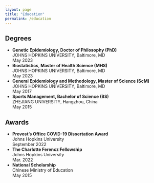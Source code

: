 ```yaml
---
layout: page
title: "Education"
permalink: /education
---
```


## Degrees
- **Genetic Epidemiology, Doctor of Philosophy (PhD)**<br/>
JOHNS HOPKINS UNIVERSITY, Baltimore, MD<br/>
May 2023
-  **Biostatistics, Master of Health Science (MHS)**<br/>
JOHNS HOPKINS UNIVERSITY, Baltimore, MD<br/>
May 2023
- **General Epidemiology and Methodology, Master of Science (ScM)**<br/>
JOHNS HOPKINS UNIVERSITY, Baltimore, MD<br/>
May 2017
- **Sports Management, Bachelor of Science (BS)**<br/>
ZHEJIANG UNIVERSITY, Hangzhou, China<br/>
May 2015

## Awards
- **Provost’s Office COVID-19 Dissertation Award**<br/>
Johns Hopkins University<br/>
September 2022
- **The Charlotte Ferencz Fellowship**<br/>
Johns Hopkins University<br/>
Mar. 2022
- **National Scholarship**<br/>
Chinese Ministry of Education<br/>
May 2015